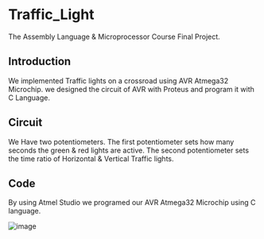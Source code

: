 # Traffic_Light
The Assembly Language &amp; Microprocessor Course Final Project.


## Introduction
We implemented Traffic lights on a crossroad using AVR Atmega32 Microchip. we designed the circuit of AVR with Proteus and program it with C Language.


## Circuit
We Have two potentiometers. The first potentiometer sets how many seconds the green & red lights are active. The second potentiometer sets the time ratio of Horizontal & Vertical Traffic lights.

## Code
By using Atmel Studio we programed our AVR Atmega32 Microchip using C language.

![image](https://github.com/pouriaSameti/Traffic_Light/assets/91469214/17fa9756-9ba5-496e-bbb7-c65f584edd5e)
